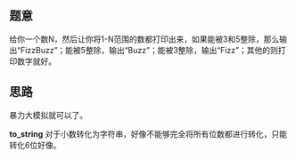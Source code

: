 ## 题意
   给你一个数N，然后让你将1-N范围的数都打印出来，如果能被3和5整除，那么输出“FizzBuzz”；能被5整除，输出“Buzz”；能被3整除，输出“Fizz”；其他的则打印数字就好。
   
## 思路
   暴力大模拟就可以了。
   
   **to_string** 对于小数转化为字符串，好像不能够完全将所有位数都进行转化，只能转化6位好像。
